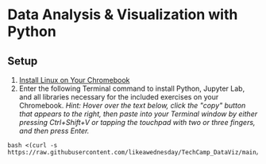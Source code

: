 # Data Analysis & Visualization with Python

## Setup
1. [Install Linux on Your Chromebook](resources/How_To_Setup_Linux_On_Chromebook.pdf)
2. Enter the following Terminal command to install Python, Jupyter Lab, and all libraries necessary for the included exercises on your Chromebook.
*Hint: Hover over the text below, click the "copy" button that appears to the right, then paste into your Terminal window by either pressing Ctrl+Shift+V or tapping the touchpad with two or three fingers, and then press Enter.*
```
bash <(curl -s https://raw.githubusercontent.com/likeawednesday/TechCamp_DataViz/main/lab/install.sh)
```

